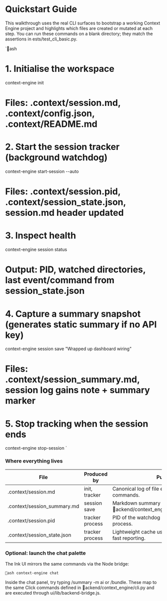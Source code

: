 ﻿# Quickstart Guide

This walkthrough uses the real CLI surfaces to bootstrap a working Context Engine project and highlights which files are created or mutated at each step. You can run these commands on a blank directory; they match the assertions in 	ests/test_cli_basic.py.

`ash
# 1. Initialise the workspace
context-engine init
# Files: .context/session.md, .context/config.json, .context/README.md

# 2. Start the session tracker (background watchdog)
context-engine start-session --auto
# Files: .context/session.pid, .context/session_state.json, session.md header updated

# 3. Inspect health
context-engine session status
# Output: PID, watched directories, last event/command from session_state.json

# 4. Capture a summary snapshot (generates static summary if no API key)
context-engine session save "Wrapped up dashboard wiring"
# Files: .context/session_summary.md, session log gains note + summary marker

# 5. Stop tracking when the session ends
context-engine stop-session
`

### Where everything lives

| File | Produced by | Purpose |
|------|-------------|---------|
| .context/session.md | init, tracker | Canonical log of file events and CLI commands. |
| .context/session_summary.md | session save | Markdown summary written by ackend/context_engine/core/ai_summary.py. |
| .context/session.pid | tracker process | PID of the watchdog started in another process. |
| .context/session_state.json | tracker process | Lightweight cache used by session status for fast reporting. |

### Optional: launch the chat palette

The Ink UI mirrors the same commands via the Node bridge:

`ash
context-engine chat
`

Inside the chat panel, try typing /summary -m ai or /bundle. These map to the same Click commands defined in ackend/context_engine/cli.py and are executed through ui/lib/backend-bridge.js.
